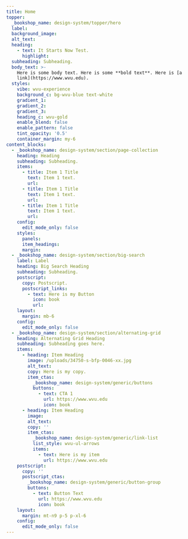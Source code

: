 ```yaml
---
title: Home
topper:
  _bookshop_name: design-system/topper/hero
  label:
  background_image:
  alt_text:
  heading:
    - text: It Starts Now Test.
      highlight:
  subheading: Subheading.
  body_text: >-
    Here is some body text. Here is some **bold text**. Here is [a
    link](https://www.wvu.edu).
  styles:
    vibe: wvu-experience
    background_c: bg-wvu-blue text-white
    gradient_1:
    gradient_2:
    gradient_3:
    heading_c: wvu-gold
    enable_blend: false
    enable_pattern: false
    tint_opacity: '0.5'
    container_margin: my-6
content_blocks:
  - _bookshop_name: design-system/section/page-collection
    heading: Heading
    subheading: Subheading.
    items:
      - title: Item 1 Title
        text: Item 1 text.
        url:
      - title: Item 1 Title
        text: Item 1 text.
        url:
      - title: Item 1 Title
        text: Item 1 text.
        url:
    config:
      edit_mode_only: false
    styles:
      panels:
      item_headings:
      margin:
  - _bookshop_name: design-system/section/big-search
    label: Label
    heading: Big Search Heading
    subheading: Subheading.
    postscript:
      copy: Postscript.
      postscript_links:
        - text: Here is my Button
          icon: book
          url:
    layout:
      margin: mb-6
    config:
      edit_mode_only: false
  - _bookshop_name: design-system/section/alternating-grid
    heading: Alternating Grid Heading
    subheading: Subheading goes here.
    items:
      - heading: Item Heading
        image: /uploads/34750-s-bfp-0046-xx.jpg
        alt_text:
        copy: Here is my copy.
        item_ctas:
          _bookshop_name: design-system/generic/buttons
          buttons:
            - text: CTA 1
              url: https://www.wvu.edu
              icon: book
      - heading: Item Heading
        image:
        alt_text:
        copy: ''
        item_ctas:
          _bookshop_name: design-system/generic/link-list
          list_style: wvu-ul-arrows
          items:
            - text: Here is my item
              url: https://www.wvu.edu
    postscript:
      copy: ''
      postscript_ctas:
        _bookshop_name: design-system/generic/button-group
        buttons:
          - text: Button Text
            url: https://www.wvu.edu
            icon: book
    layout:
      margin: mt-n9 p-5 p-xl-6
    config:
      edit_mode_only: false
---
```

